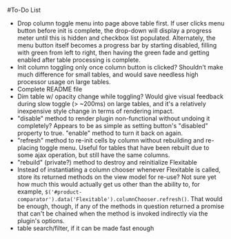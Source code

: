 #To-Do List

* Drop column toggle menu into page above table first. If user clicks menu button before init is complete, the drop-down will display a progress meter until this is hidden and checkbox list populated. Alternately, the menu button itself becomes a progress bar by starting disabled, filling with green from left to right, then having the green fade and getting enabled after table processing is complete.
* Init column toggling only once column button is clicked? Shouldn't make much difference for small tables, and would save needless high processor usage on large tables.
* Complete README file
* Dim table w/ opacity change while toggling? Would give visual feedback during slow toggle (> ~200ms) on large tables, and it's a relatively inexpensive style change in terms of rendering impact.
* "disable" method to render plugin non-functional without undoing it completely? Appears to be as simple as setting button's "disabled" property to true. "enable" method to turn it back on again.
* "refresh" method to re-init cells by column without rebuilding and re-placing toggle menu. Useful for tables that have been rebuilt due to some ajax operation, but still have the same columns.
* "rebuild" (private?) method to destroy and reinitialize Flexitable
* Instead of instantiating a column chooser whenever Flexitable is called, store its returned methods on the view model for re-use? Not sure yet how much this would actually get us other than the ability to, for example, `$('#product-comparator').data('Flexitable').columnChooser.refresh()`. That would be enough, though, if any of the methods in question returned a promise that can't be chained when the method is invoked indirectly via the plugin's options.
* table search/filter, if it can be made fast enough